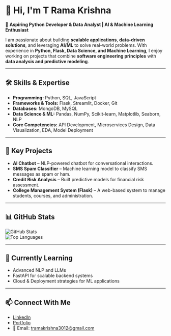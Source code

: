 # 👋 Hi, I'm T Rama Krishna  

🎯 **Aspiring Python Developer & Data Analyst | AI & Machine Learning Enthusiast**

I am passionate about building **scalable applications**, **data-driven solutions**, and leveraging **AI/ML** to solve real-world problems. With experience in **Python, Flask, Data Science, and Machine Learning**, I enjoy working on projects that combine **software engineering principles** with **data analysis and predictive modeling**.  

---

## 🛠️ Skills & Expertise  
- **Programming:** Python, SQL, JavaScript  
- **Frameworks & Tools:** Flask, Streamlit, Docker, Git  
- **Databases:** MongoDB, MySQL  
- **Data Science & ML:** Pandas, NumPy, Scikit-learn, Matplotlib, Seaborn, NLP  
- **Core Competencies:** API Development, Microservices Design, Data Visualization, EDA, Model Deployment  

---

## 📌 Key Projects  

- **AI Chatbot** – NLP-powered chatbot for conversational interactions.  
- **SMS Spam Classifier** – Machine learning model to classify SMS messages as spam or ham.  
- **Credit Risk Analysis** – Built predictive models for financial risk assessment.  
- **College Management System (Flask)** – A web-based system to manage students, courses, and administration.  

---

## 📊 GitHub Stats  

![GitHub Stats](https://github-readme-stats.vercel.app/api?username=your-github-username&show_icons=true&theme=default)  
![Top Languages](https://github-readme-stats.vercel.app/api/top-langs/?username=your-github-username&layout=compact&theme=default)  

---

## 🌱 Currently Learning  
- Advanced NLP and LLMs  
- FastAPI for scalable backend systems  
- Cloud & Deployment strategies for ML applications  

---

## 📫 Connect With Me  
- [LinkedIn](https://www.linkedin.com/in/t-rama-krishna)  
- [Portfolio](https://t-r-krishna.vercel.app/)  
- 📧 Email: tramakrishna3012@gmail.com  
